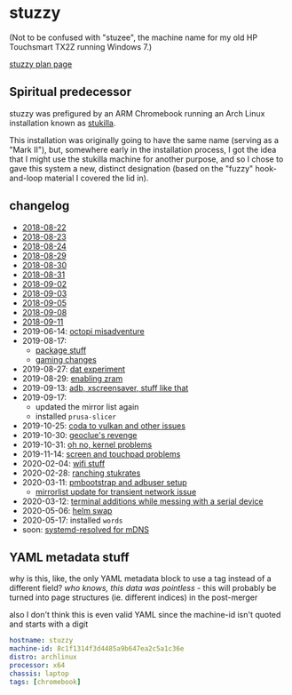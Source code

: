 # stuzzy

(Not to be confused with "stuzee", the machine name for my old HP Touchsmart TX2Z running Windows 7.)

[stuzzy plan page](d673f808-e389-4be7-9f06-31c327902531.md)

## Spiritual predecessor

stuzzy was prefigured by an ARM Chromebook running an Arch Linux installation known as [stukilla](62907e4e-f535-4676-9863-91c1e3b2eb2d.md).

This installation was originally going to have the same name (serving as a "Mark II"), but, somewhere early in the installation process, I got the idea that I might use the stukilla machine for another purpose, and so I chose to gave this system a new, distinct designation (based on the "fuzzy" hook-and-loop material I covered the lid in).

## changelog

- [2018-08-22](954671f6-6d6e-42da-9502-3d0255935335.md)
- [2018-08-23](42ad39cf-f8f4-4dcd-9d1e-d025fe2c0cbc.md)
- [2018-08-24](9ac435ad-b6b1-4e00-93bb-f834042896d1.md)
- [2018-08-29](09bfb69b-7a55-4c43-8b24-d2beeca7d19e.md)
- [2018-08-30](262b00db-1bb1-4085-a42f-c463acdf265f.md)
- [2018-08-31](7fdaa911-2168-4eea-8b62-29cbce42e7b1.md)
- [2018-09-02](3634a437-7991-4f19-9df0-6fa731f66f0b.md)
- [2018-09-03](b770fa98-5196-452f-9873-dde85f066bf7.md)
- [2018-09-05](c4680578-6992-47f9-9ddf-d05d2b241904.md)
- [2018-09-08](51c0ec80-d01b-4dc5-9c31-61bb6e0bf153.md)
- [2018-09-11](a7044666-6700-48de-9df4-b3e750477e3d.md)
- 2019-06-14: [octopi misadventure](afe54440-8745-4c8a-95ae-1d845b8bd629.md)
- 2019-08-17:
  - [package stuff](60ee4eff-905f-4c7d-ae82-b6f0e268c789.md)
  - [gaming changes](6a3fe977-a3fa-4f3d-87c3-040c6508c64e.md)
- 2019-08-27: [dat experiment](993f28f4-c4a7-455f-83b6-ce766e1993b6.md)
- 2019-08-29: [enabling zram](4174d5b0-5720-4d93-85bb-25321c773fe7.md)
- 2019-09-13: [adb, xscreensaver, stuff like that](615d1f98-e0c6-4c81-ad0a-6413d197c6d4.md)
- 2019-09-17:
  - updated the mirror list again
  - installed `prusa-slicer`
- 2019-10-25: [coda to vulkan and other issues](fdd0e9f2-09e0-4f57-afbe-f8d7f0ce238e.md)
- 2019-10-30: [geoclue's revenge](afe34944-2490-4f06-91b4-45edb8323de9.md)
- 2019-10-31: [oh no, kernel problems](1bfa9f49-4b75-4251-90cd-f4525de1ee08.md)
- 2019-11-14: [screen and touchpad problems](00d0950c-ebb4-4d30-a1f7-cdb2e1c0d2e1.md)
- 2020-02-04: [wifi stuff](51354714-27e0-428e-af9b-88adc024264c.md)
- 2020-02-28: [ranching stukrates](8feab719-bfad-45ac-938e-3ccb9f8c9e72.md)
- 2020-03-11: [pmbootstrap and adbuser setup](05fa0082-d9af-4923-9824-a09fd376c8e4.md)
  - [mirrorlist update for transient network issue](ac8aa2a8-01de-44b6-ab42-08e9a5b19702.md)
- 2020-03-12: [terminal additions while messing with a serial device](b69a3ad7-36c6-456c-a39a-a40cf71d8928.md)
- 2020-05-06: [helm swap](bee0bee0-4ffc-41f5-8c02-b05156465a3b.md)
- 2020-05-17: installed `words`
- soon: [systemd-resolved for mDNS](d6698175-c7cf-48f9-90f4-a9217c623f12.md)

## YAML metadata stuff

why is this, like, the only YAML metadata block to use a tag instead of a different field? *who knows, this data was pointless* - this will probably be turned into page structures (ie. different indices) in the post-merger

also I don't think this is even valid YAML since the machine-id isn't quoted and starts with a digit

```yaml
hostname: stuzzy
machine-id: 8c1f1314f3d4485a9b647ea2c5a1c36e
distro: archlinux
processor: x64
chassis: laptop
tags: [chromebook]
```
